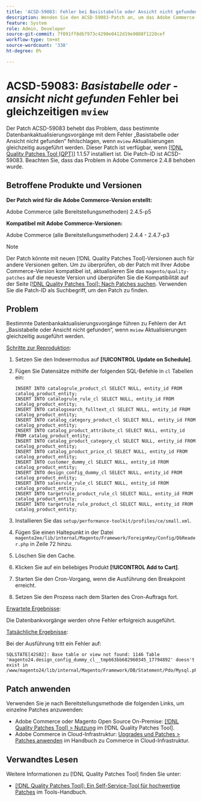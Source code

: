 ```yaml
---
title: 'ACSD-59083: Fehler bei Basistabelle oder Ansicht nicht gefunden bei gleichzeitigen Aktualisierungen der Ansicht'
description: Wenden Sie den ACSD-59083-Patch an, um das Adobe Commerce-Problem zu beheben, bei dem bestimmte Datenbankaktualisierungsvorgänge mit dem Fehler „Basistabelle oder Ansicht nicht gefunden“ fehlschlagen.
feature: System
role: Admin, Developer
source-git-commit: 7f091ff8db7973c4290e0412d19e9088f1220cef
workflow-type: tm+mt
source-wordcount: '338'
ht-degree: 0%

---
```


# ACSD-59083: *Basistabelle oder -ansicht nicht gefunden* Fehler bei gleichzeitigen `mview`

Der Patch ACSD-59083 behebt das Problem, dass bestimmte Datenbankaktualisierungsvorgänge mit dem Fehler „Basistabelle oder Ansicht nicht gefunden“ fehlschlagen, wenn `mview` Aktualisierungen gleichzeitig ausgeführt werden. Dieser Patch ist verfügbar, wenn [[!DNL Quality Patches Tool (QPT)]](/help/tools/quality-patches-tool/quality-patches-tool-to-self-serve-quality-patches.md) 1.1.57 installiert ist. Die Patch-ID ist ACSD-59083. Beachten Sie, dass das Problem in Adobe Commerce 2.4.8 behoben wurde.

## Betroffene Produkte und Versionen

**Der Patch wird für die Adobe Commerce-Version erstellt:**

Adobe Commerce (alle Bereitstellungsmethoden) 2.4.5-p5

**Kompatibel mit Adobe Commerce-Versionen:**

Adobe Commerce (alle Bereitstellungsmethoden) 2.4.4 - 2.4.7-p3

>[!NOTE]
>
>Der Patch könnte mit neuen [!DNL Quality Patches Tool]-Versionen auch für andere Versionen gelten. Um zu überprüfen, ob der Patch mit Ihrer Adobe Commerce-Version kompatibel ist, aktualisieren Sie das `magento/quality-patches` auf die neueste Version und überprüfen Sie die Kompatibilität auf der Seite [[!DNL Quality Patches Tool]: Nach Patches suchen](https://experienceleague.adobe.com/tools/commerce-quality-patches/index.html?lang=de). Verwenden Sie die Patch-ID als Suchbegriff, um den Patch zu finden.

## Problem

Bestimmte Datenbankaktualisierungsvorgänge führen zu Fehlern der Art „Basistabelle oder Ansicht nicht gefunden“, wenn `mview` Aktualisierungen gleichzeitig ausgeführt werden.

<u>Schritte zur Reproduktion</u>:

1. Setzen Sie den Indexermodus auf **[!UICONTROL Update on Schedule]**.
1. Fügen Sie Datensätze mithilfe der folgenden SQL-Befehle in `cl` Tabellen ein:

   ```
   INSERT INTO catalogrule_product_cl SELECT NULL, entity_id FROM catalog_product_entity;
   INSERT INTO catalogrule_rule_cl SELECT NULL, entity_id FROM catalog_product_entity;
   INSERT INTO catalogsearch_fulltext_cl SELECT NULL, entity_id FROM catalog_product_entity;
   INSERT INTO catalog_category_product_cl SELECT NULL, entity_id FROM catalog_product_entity;
   INSERT INTO catalog_product_attribute_cl SELECT NULL, entity_id FROM catalog_product_entity;
   INSERT INTO catalog_product_category_cl SELECT NULL, entity_id FROM catalog_product_entity;
   INSERT INTO catalog_product_price_cl SELECT NULL, entity_id FROM catalog_product_entity;
   INSERT INTO customer_dummy_cl SELECT NULL, entity_id FROM catalog_product_entity;
   INSERT INTO design_config_dummy_cl SELECT NULL, entity_id FROM catalog_product_entity;
   INSERT INTO salesrule_rule_cl SELECT NULL, entity_id FROM catalog_product_entity;
   INSERT INTO targetrule_product_rule_cl SELECT NULL, entity_id FROM catalog_product_entity;
   INSERT INTO targetrule_rule_product_cl SELECT NULL, entity_id FROM catalog_product_entity;
   ```

1. Installieren Sie das `setup/performance-toolkit/profiles/ce/small.xml`.
1. Fügen Sie einen Haltepunkt in der Datei `magento2ee/lib/internal/Magento/Framework/ForeignKey/Config/DbReader.php` in Zeile 72 hinzu.
1. Löschen Sie den Cache.
1. Klicken Sie auf ein beliebiges Produkt **[!UICONTROL Add to Cart]**.
1. Starten Sie den Cron-Vorgang, wenn die Ausführung den Breakpoint erreicht.
1. Setzen Sie den Prozess nach dem Starten des Cron-Auftrags fort.

<u>Erwartete Ergebnisse</u>:

Die Datenbankvorgänge werden ohne Fehler erfolgreich ausgeführt.

<u>Tatsächliche Ergebnisse</u>:

Bei der Ausführung tritt ein Fehler auf:

```
SQLSTATE[42S02]: Base table or view not found: 1146 Table 'magento24.design_config_dummy_cl__tmp663bb682960345_17794892' doesn't exist in /www/magento24/lib/internal/Magento/Framework/DB/Statement/Pdo/Mysql.php:90
```

## Patch anwenden

Verwenden Sie je nach Bereitstellungsmethode die folgenden Links, um einzelne Patches anzuwenden:

* Adobe Commerce oder Magento Open Source On-Premise: [[!DNL Quality Patches Tool] > Nutzung](/help/tools/quality-patches-tool/usage.md) im [!DNL Quality Patches Tool].
* Adobe Commerce in Cloud-Infrastruktur: [Upgrades und Patches > Patches anwenden](https://experienceleague.adobe.com/docs/commerce-cloud-service/user-guide/develop/upgrade/apply-patches.html?lang=de) im Handbuch zu Commerce in Cloud-Infrastruktur.


## Verwandtes Lesen

Weitere Informationen zu [!DNL Quality Patches Tool] finden Sie unter:

* [[!DNL Quality Patches Tool]: Ein Self-Service-Tool für hochwertige Patches](/help/tools/quality-patches-tool/quality-patches-tool-to-self-serve-quality-patches.md) im Tools-Handbuch.
